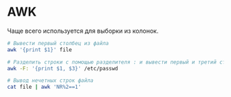# AWK

Чаще всего используется для выборки из колонок.

```bash
# Вывести первый столбец из файла
awk '{print $1}' file

# Разделить строки с помощью разделителя : и вывести первый и третий столбцы
awk -F: '{print $1, $3}' /etc/passwd

# Вывод нечетных строк файла
cat file | awk 'NR%2==1'
```

